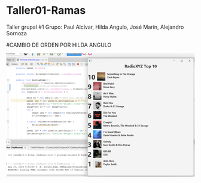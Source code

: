 # Taller01-Ramas
Taller grupal #1 Grupo: Paul Alcívar, Hilda Angulo, José Marín, Alejandro Sornoza

#CAMBIO DE ORDEN POR HILDA ANGULO

!["Captura Hilda"](images/cambioAngulo.png)